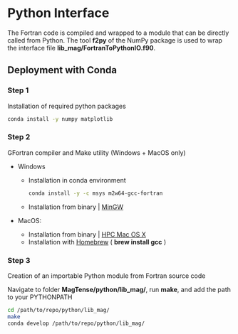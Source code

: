 # Python Interface

The Fortran code is compiled and wrapped to a module that can be directly called from Python. The tool **f2py** of the NumPy package is used to wrap the interface file **lib_mag/FortranToPythonIO.f90**.

## Deployment with Conda

### Step 1

Installation of required python packages

```bash
conda install -y numpy matplotlib
```

### Step 2

GFortran compiler and Make utility (Windows + MacOS only)

- Windows

  - Installation in conda environment

    ```bash
    conda install -y -c msys m2w64-gcc-fortran
    ```

  - Installation from binary | [MinGW](https://gcc.gnu.org/wiki/GFortranBinaries#Windows)

- MacOS:
  - Installation from binary | [HPC Mac OS X](http://hpc.sourceforge.net/)
  - Installation with [Homebrew](https://brew.sh/) ( **brew install gcc** )

### Step 3

Creation of an importable Python module from Fortran source code

Navigate to folder **MagTense/python/lib_mag/**, run **make**, and add the path to your PYTHONPATH

```bash
cd /path/to/repo/python/lib_mag/
make
conda develop /path/to/repo/python/lib_mag/
```

